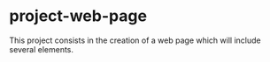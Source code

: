 # project-web-page
This project consists in the creation of a web page which will include several elements.
